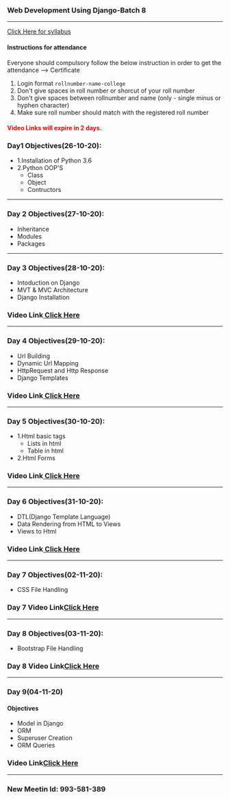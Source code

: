 ### Web Development Using Django-Batch 8
____

[Click Here for syllabus](https://drive.google.com/file/d/1OnBUWHxKIa0ixTU8uKrWTGCE7HB3PbGl/view)

#### Instructions for attendance
Everyone should compulsory follow the below instruction in order to get the attendance --> Certificate

1. Login format `rollnumber-name-college`
2. Don't give spaces in roll number or shorcut of your roll number
3. Don't give spaces between rollnumber and name (only - single minus or hyphen character)
4. Make sure roll number should match with the registered roll number


#### <font style='color:red'> Video Links will expire in 2 days.</font>

### Day1 Objectives(26-10-20):

- 1.Installation of Python 3.6
- 2.Python OOP'S
  - Class
  - Object
  - Contructors


____
### Day 2 Objectives(27-10-20):

- Inheritance
- Modules
- Packages


____
### Day 3 Objectives(28-10-20):
- Intoduction on Django
- MVT & MVC Architecture
- Django Installation
### Video Link[ Click Here](https://transcripts.gotomeeting.com/#/s/0dc1d15554688d1a0c0b027dbeec3ff95f1ed8d60a6d384f21c7d4e617133701)
____

### Day 4 Objectives(29-10-20):
- Url Building
- Dynamic Url Mapping
- HttpRequest and Http Response
- Django Templates
### Video Link[ Click Here](https://transcripts.gotomeeting.com/#/s/552b33da566f01cb636ec129f3d0a0a8220de8d51d7b8c8beacf13dcd8a7a280)
____
### Day 5 Objectives(30-10-20):
- 1.Html basic tags
  - Lists in html
  - Table in html
- 2.Html Forms
### Video Link[ Click Here](https://transcripts.gotomeeting.com/#/s/45bdd0472024e0367d0f5bad20301e69b21daf25b14a23a7d26288bc2b43a6fb)
____
### Day 6 Objectives(31-10-20):
- DTL(Django Template Language)
- Data Rendering from HTML to Views
- Views to Html
### Video Link[ Click Here](https://transcripts.gotomeeting.com/#/s/e30e0b4c42bf4f09b5c87c89ccc3158a7300d33afec9a106cc1337b2b438c933)
___________________
### Day 7 Objectives(02-11-20):
- CSS File Handling


### Day 7 Video Link[Click Here](https://transcripts.gotomeeting.com/#/s/d06eb8f43a26b06ad71970ef2a062380d85bf0213d77219a975b5815183823aa)

______________________
### Day 8 Objectives(03-11-20):
- Bootstrap File Handling


### Day 8 Video Link[Click Here](https://transcripts.gotomeeting.com/#/s/57513f56fea5f67031848432ba50bb9cdbf00340adcb6c38c86b201110f5acc9)

______________
### Day 9(04-11-20)
#### Objectives
- Model in Django
- ORM
- Superuser Creation
- ORM Queries
### Video Link[Click Here](https://transcripts.gotomeeting.com/#/s/dd46c5e72574f1d7a9d91a724aeb454c75cc0b2af80ba0490f06e06e6691490a)
___________
### New Meetin Id: 993-581-389
